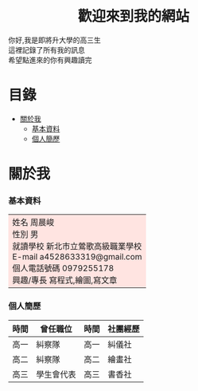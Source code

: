 # <center>歡迎來到我的網站</center>

你好,我是即將升大學的高三生<br>
這裡記錄了所有我的訊息<br>
希望點進來的你有興趣讀完<br>

# 目錄
* [關於我](#關於我)
   * [基本資料](#基本資料)
   * [個人簡歷](#個人簡歷)

# 關於我
### 基本資料
<table><tr><td bgcolor=MistyRose>
    姓名 周晨峻<br>
    性別 男<br>
    就讀學校 新北市立鶯歌高級職業學校<br>
    E-mail a4528633319@gmail.com<br>
    個人電話號碼 0979255178<br>
    興趣/專長 寫程式,繪圖,寫文章<br>
</td></tr></table>

### 個人簡歷
| 時間|曾任職位|時間|社團經歷|
| ---|------ | ---|------ |
| 高一|糾察隊 | 高一|糾儀社  |
| 高二|糾察隊 | 高二|繪畫社  |
| 高三|學生會代表 | 高三|書香社  |